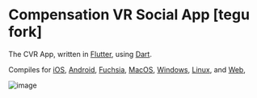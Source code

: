 # Compensation VR Social App [tegu fork]
The CVR App, written in [Flutter](https://flutter.dev), using [Dart](https://dart.dev).

Compiles for [iOS](https://www.apple.com/ios/), [Android](https://www.android.com/), [Fuchsia](https://fuchsia.dev/), [MacOS](https://www.apple.com/macos/), [Windows](https://www.microsoft.com/en-us/windows/), [Linux](https://www.kernel.org/), and [Web](https://en.wikipedia.org/wiki/Internet),

![image](https://i.imgur.com/quW1wBa.png)
